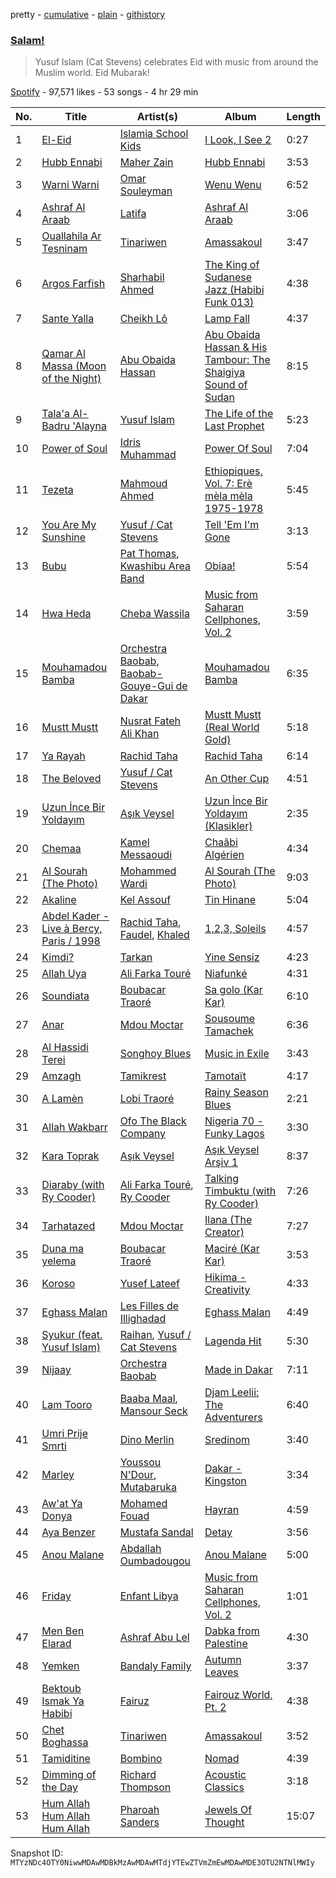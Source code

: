 pretty - [cumulative](/playlists/cumulative/37i9dQZF1DX38snDqzaVVW.md) - [plain](/playlists/plain/37i9dQZF1DX38snDqzaVVW) - [githistory](https://github.githistory.xyz/mackorone/spotify-playlist-archive/blob/main/playlists/plain/37i9dQZF1DX38snDqzaVVW)

### [Salam!](https://open.spotify.com/playlist/37i9dQZF1DX38snDqzaVVW)

> Yusuf Islam \(Cat Stevens\) celebrates Eid with music from around the Muslim world\. Eid Mubarak!

[Spotify](https://open.spotify.com/user/spotify) - 97,571 likes - 53 songs - 4 hr 29 min

| No. | Title | Artist(s) | Album | Length |
|---|---|---|---|---|
| 1 | [El\-Eid](https://open.spotify.com/track/58kXj7LtX3jnEiDHrDi8Up) | [Islamia School Kids](https://open.spotify.com/artist/5yM1BjpLzBIn1l6GQKQoM7) | [I Look, I See 2](https://open.spotify.com/album/7omcE48OJuP5tSMHETMvu2) | 0:27 |
| 2 | [Hubb Ennabi](https://open.spotify.com/track/2qZ7TOLvwtD8uWn5e8qYXc) | [Maher Zain](https://open.spotify.com/artist/6PUZZX4GCzeFS0GaDWxVwz) | [Hubb Ennabi](https://open.spotify.com/album/2YZFEVlbqNJs22h35HPfmY) | 3:53 |
| 3 | [Warni Warni](https://open.spotify.com/track/3cAeVEM3e2qv2V4lVhMpdR) | [Omar Souleyman](https://open.spotify.com/artist/11dMqVZY4PHgVL80tejvHK) | [Wenu Wenu](https://open.spotify.com/album/3E2DQ7tVjC1zcgiCSTIoaC) | 6:52 |
| 4 | [Ashraf Al Araab](https://open.spotify.com/track/67i5XcT7Ry0Y7wzRegExsh) | [Latifa](https://open.spotify.com/artist/1PuTOfIYIEdoxKNnXJAPZe) | [Ashraf Al Araab](https://open.spotify.com/album/3AKgdSxdOAUuDU3nmqKX6H) | 3:06 |
| 5 | [Ouallahila Ar Tesninam](https://open.spotify.com/track/446gzpU2Q5Wwhy9NfRFIE1) | [Tinariwen](https://open.spotify.com/artist/2sf2owtFSCvz2MLfxmNdkb) | [Amassakoul](https://open.spotify.com/album/5FPDGVaIIfWVH79NJoslSe) | 3:47 |
| 6 | [Argos Farfish](https://open.spotify.com/track/3TosvXBW7zPlflPogA1dBV) | [Sharhabil Ahmed](https://open.spotify.com/artist/0caFqNO2pJ97tE5CAqXNRq) | [The King of Sudanese Jazz \(Habibi Funk 013\)](https://open.spotify.com/album/03XCBNJ0dLsvjYcQTJkTXb) | 4:38 |
| 7 | [Sante Yalla](https://open.spotify.com/track/1fyJioPh0qZQUHY9mBwnHY) | [Cheikh Lô](https://open.spotify.com/artist/6CFWXwqEBUi0UFoIIxmg9h) | [Lamp Fall](https://open.spotify.com/album/2bO5zAnAVOkBwiEngpFHmn) | 4:37 |
| 8 | [Qamar Al Massa \(Moon of the Night\)](https://open.spotify.com/track/0Us6QgjBhIKXeGU43kiJfT) | [Abu Obaida Hassan](https://open.spotify.com/artist/3opqEDktF05rXFAnoFAzFj) | [Abu Obaida Hassan & His Tambour: The Shaigiya Sound of Sudan](https://open.spotify.com/album/6nX1I3VbQKyt8AoCGofZYO) | 8:15 |
| 9 | [Tala'a Al\-Badru 'Alayna](https://open.spotify.com/track/2RxSdiXHpxhapIp3ZNXqiF) | [Yusuf Islam](https://open.spotify.com/artist/5OC5mCMdUlT4F8H9knv2AD) | [The Life of the Last Prophet](https://open.spotify.com/album/09nvjpbZCcck9ZfxGrtWXR) | 5:23 |
| 10 | [Power of Soul](https://open.spotify.com/track/4oA5wuVnDZY6jrY4NP78xu) | [Idris Muhammad](https://open.spotify.com/artist/6ghiUK2ao3KcmmDt2pbNzN) | [Power Of Soul](https://open.spotify.com/album/3IUR2zFKUbyPA2OW1sJpzX) | 7:04 |
| 11 | [Tezeta](https://open.spotify.com/track/3IJOlBSUMtJ2xfedPGLcLO) | [Mahmoud Ahmed](https://open.spotify.com/artist/1QrSgIS6RU4dgNPxLQMoha) | [Ethiopiques, Vol\. 7: Erè mèla mèla 1975\-1978](https://open.spotify.com/album/0SCNMJwzqp2yEji1HJkGbn) | 5:45 |
| 12 | [You Are My Sunshine](https://open.spotify.com/track/2Gny078PSF12O1aBcv0Ck2) | [Yusuf / Cat Stevens](https://open.spotify.com/artist/08F3Y3SctIlsOEmKd6dnH8) | [Tell 'Em I'm Gone](https://open.spotify.com/album/28hJN0xmswlL5CN6HjXSwZ) | 3:13 |
| 13 | [Bubu](https://open.spotify.com/track/5Q8Ng4TyCX3SLcOGEwZS0o) | [Pat Thomas](https://open.spotify.com/artist/6bDPzH0ZXkaMcXYlcQ2yoy), [Kwashibu Area Band](https://open.spotify.com/artist/53PQcfQVWV5FU1Mh7Of1yP) | [Obiaa!](https://open.spotify.com/album/3Wdq1VaLYiAicJGiC2zzVG) | 5:54 |
| 14 | [Hwa Heda](https://open.spotify.com/track/5WRXFGWbfFcIEO3Gq0TcC8) | [Cheba Wassila](https://open.spotify.com/artist/0NnO9ATVBWmHMYl3LY9S33) | [Music from Saharan Cellphones, Vol\. 2](https://open.spotify.com/album/2ec7StRUkm51joitBXItbK) | 3:59 |
| 15 | [Mouhamadou Bamba](https://open.spotify.com/track/5QdcVm85PHGVXtA14LoG59) | [Orchestra Baobab](https://open.spotify.com/artist/7xT0arvCDupDU1YYy0BNv9), [Baobab\-Gouye\-Gui de Dakar](https://open.spotify.com/artist/396biTOuSgatR6cQxDFL2T) | [Mouhamadou Bamba](https://open.spotify.com/album/4h4yBxb4nKA2t7WH5GfXFe) | 6:35 |
| 16 | [Mustt Mustt](https://open.spotify.com/track/3xSz5q0i3aTVD446ucans3) | [Nusrat Fateh Ali Khan](https://open.spotify.com/artist/5HcunTidTUrOaf8V0iJcvl) | [Mustt Mustt \(Real World Gold\)](https://open.spotify.com/album/57ObW7qW6CN1CWLXV5DOGb) | 5:18 |
| 17 | [Ya Rayah](https://open.spotify.com/track/1wJNH6cko8Whrp2zMnpKML) | [Rachid Taha](https://open.spotify.com/artist/2URqJkDiySO0FRiAUq75FV) | [Rachid Taha](https://open.spotify.com/album/1BNjRYSgzmgduvizOKtfvT) | 6:14 |
| 18 | [The Beloved](https://open.spotify.com/track/08s7ZI5hDNwKqxAjHwR8QX) | [Yusuf / Cat Stevens](https://open.spotify.com/artist/08F3Y3SctIlsOEmKd6dnH8) | [An Other Cup](https://open.spotify.com/album/4HvKu6dInngrggvpHDUdEH) | 4:51 |
| 19 | [Uzun İnce Bir Yoldayım](https://open.spotify.com/track/7jquDCB0srCKiBJp0GuUDx) | [Aşık Veysel](https://open.spotify.com/artist/7rVsiFwBEEmTNoStle68F3) | [Uzun İnce Bir Yoldayım \(Klasikler\)](https://open.spotify.com/album/4PtRKiZ8Y1pfWV9E8xl1o7) | 2:35 |
| 20 | [Chemaa](https://open.spotify.com/track/68eRlRXEZk1iMr0AdW78jD) | [Kamel Messaoudi](https://open.spotify.com/artist/7yLOExurLKWUlj520esuAt) | [Chaâbi Algérien](https://open.spotify.com/album/1R7G7QAN1wENelHO8MikUm) | 4:34 |
| 21 | [Al Sourah \(The Photo\)](https://open.spotify.com/track/4SCrXi9ykaO1ARxy3LpoDX) | [Mohammed Wardi](https://open.spotify.com/artist/313bd0jXbLkPKmko793BuU) | [Al Sourah \(The Photo\)](https://open.spotify.com/album/6ZIkpdcwNKpPwT05nVe1aj) | 9:03 |
| 22 | [Akaline](https://open.spotify.com/track/0V9DjtOmk3yxz8HeEyxYsY) | [Kel Assouf](https://open.spotify.com/artist/5mu6VL20oyfrkqOW61w7p9) | [Tin Hinane](https://open.spotify.com/album/58tahxJBcMrtsbp0s3amh2) | 5:04 |
| 23 | [Abdel Kader \- Live à Bercy, Paris / 1998](https://open.spotify.com/track/3PNqtQFVeULgHm7Cs7Yofd) | [Rachid Taha](https://open.spotify.com/artist/2URqJkDiySO0FRiAUq75FV), [Faudel](https://open.spotify.com/artist/3z7JrEEE9McrDXpYigPncZ), [Khaled](https://open.spotify.com/artist/28ztjHIXceRRntmTUfnmUX) | [1,2,3, Soleils](https://open.spotify.com/album/1fYYDAZ9C2gg3rB66JpHjS) | 4:57 |
| 24 | [Kimdi?](https://open.spotify.com/track/1Kxnp6VqY4xNIO561MQJ8b) | [Tarkan](https://open.spotify.com/artist/2yMN0IP20GOaN6q0p0zL5k) | [Yine Sensiz](https://open.spotify.com/album/2N5Cp0xZ2gm0QqMWRCALQB) | 4:23 |
| 25 | [Allah Uya](https://open.spotify.com/track/5GhrRWZZez52XUAlZ3aHRE) | [Ali Farka Touré](https://open.spotify.com/artist/3mNygoyrEKLgo6sx0MzwOL) | [Niafunké](https://open.spotify.com/album/5GfXFFsn4cYbsbFTmlGaDa) | 4:31 |
| 26 | [Soundiata](https://open.spotify.com/track/4aDPFzgACQHXikR70sRs0S) | [Boubacar Traoré](https://open.spotify.com/artist/63Bilw49Uv4s2wnovytDVU) | [Sa golo \(Kar Kar\)](https://open.spotify.com/album/5N5b1Tukw9Byvyz3ssStHo) | 6:10 |
| 27 | [Anar](https://open.spotify.com/track/5Pyb7N1zmY7ITJPMwf0LXm) | [Mdou Moctar](https://open.spotify.com/artist/48dgx7iGqLQ3E5KO3pzd94) | [Sousoume Tamachek](https://open.spotify.com/album/2enCM7zDeNC4AYSH2choVh) | 6:36 |
| 28 | [Al Hassidi Terei](https://open.spotify.com/track/3qCQ1aB8LORMvKL8LS2M2u) | [Songhoy Blues](https://open.spotify.com/artist/5fpQ5Qt2BKgoVBSMw4Z17Z) | [Music in Exile](https://open.spotify.com/album/0DVAsW7CZkaUg8zv0FinJI) | 3:43 |
| 29 | [Amzagh](https://open.spotify.com/track/56HN4bEP56M0qCGOArBap2) | [Tamikrest](https://open.spotify.com/artist/6nZ1wn9URV4oWk4UKuG872) | [Tamotaït](https://open.spotify.com/album/4BQzQk1C37UOLCnYko29Gd) | 4:17 |
| 30 | [A Lamèn](https://open.spotify.com/track/4bT1rl9bnULJw7ivrXozfQ) | [Lobi Traoré](https://open.spotify.com/artist/5uycig9ettxM7vWsZt4Rzp) | [Rainy Season Blues](https://open.spotify.com/album/01PrHxFNvBdEZr99c03s3M) | 2:21 |
| 31 | [Allah Wakbarr](https://open.spotify.com/track/0Mx5cSlbWSOtsf9kHVqIOw) | [Ofo The Black Company](https://open.spotify.com/artist/0BX4K3xwLgIqMqza4yS8eI) | [Nigeria 70 \- Funky Lagos](https://open.spotify.com/album/4Qdl3L0yx9NmcbupcyhdSf) | 3:30 |
| 32 | [Kara Toprak](https://open.spotify.com/track/7KBwZWuhVfscYVgWMhazEW) | [Aşık Veysel](https://open.spotify.com/artist/7rVsiFwBEEmTNoStle68F3) | [Aşık Veysel Arşiv 1](https://open.spotify.com/album/11uWjOHcCLBGJTSHXoLlgE) | 8:37 |
| 33 | [Diaraby \(with Ry Cooder\)](https://open.spotify.com/track/1WmRNq13XPvbmIRcZljM3D) | [Ali Farka Touré](https://open.spotify.com/artist/3mNygoyrEKLgo6sx0MzwOL), [Ry Cooder](https://open.spotify.com/artist/1CPwHx5lgVxv0rfcp7UXLx) | [Talking Timbuktu \(with Ry Cooder\)](https://open.spotify.com/album/2MSgPFGGgIn5EqLezjLpt9) | 7:26 |
| 34 | [Tarhatazed](https://open.spotify.com/track/0vJFdc2FpnPh8yA0kGfktN) | [Mdou Moctar](https://open.spotify.com/artist/48dgx7iGqLQ3E5KO3pzd94) | [Ilana \(The Creator\)](https://open.spotify.com/album/1bbKMkgzgyZ0K3rmMezZ68) | 7:27 |
| 35 | [Duna ma yelema](https://open.spotify.com/track/6luGztVGxfGDfaqpONWUAS) | [Boubacar Traoré](https://open.spotify.com/artist/63Bilw49Uv4s2wnovytDVU) | [Maciré \(Kar Kar\)](https://open.spotify.com/album/3On4vsdEZhu65FuG6xXiQr) | 3:53 |
| 36 | [Koroso](https://open.spotify.com/track/5PYkrbKgSbD9dIN8U8E1jf) | [Yusef Lateef](https://open.spotify.com/artist/33XkS6h90eeK7e6OJHw0mq) | [Hikima \- Creativity](https://open.spotify.com/album/6uFdhuYmW7Yei51ghA7Uh3) | 4:33 |
| 37 | [Eghass Malan](https://open.spotify.com/track/6XfJZKrb14QWubXAQzKngU) | [Les Filles de Illighadad](https://open.spotify.com/artist/45EoOvcenErsYkaJUnqjJv) | [Eghass Malan](https://open.spotify.com/album/2I4WOuSnQzkxC4tbKpg7B1) | 4:49 |
| 38 | [Syukur \(feat\. Yusuf Islam\)](https://open.spotify.com/track/60i1Mt5fuwxGFFvRR4zr4p) | [Raihan](https://open.spotify.com/artist/0wWm1rOeaLQ4jkLpn8tmTt), [Yusuf / Cat Stevens](https://open.spotify.com/artist/08F3Y3SctIlsOEmKd6dnH8) | [Lagenda Hit](https://open.spotify.com/album/1X0p2XZgfQHURXrpDlHTKd) | 5:30 |
| 39 | [Nijaay](https://open.spotify.com/track/3rZn8W62JE6eZrzBLZw95D) | [Orchestra Baobab](https://open.spotify.com/artist/7xT0arvCDupDU1YYy0BNv9) | [Made in Dakar](https://open.spotify.com/album/5T2htXMWcRmuYQdoHJEgi9) | 7:11 |
| 40 | [Lam Tooro](https://open.spotify.com/track/6RXdIw5UTnCIIcWjFvBeis) | [Baaba Maal](https://open.spotify.com/artist/49z6oAiD2RpyUf5yLJs7Nf), [Mansour Seck](https://open.spotify.com/artist/7HAuGBgyiW6xu9tARZUObr) | [Djam Leelii: The Adventurers](https://open.spotify.com/album/3fI60xJqLkfhnbAf907JsS) | 6:40 |
| 41 | [Umri Prije Smrti](https://open.spotify.com/track/6EO0FVP1JQT7saa6869wtX) | [Dino Merlin](https://open.spotify.com/artist/7BjXGqrW02WB9cnLKKzwrK) | [Sredinom](https://open.spotify.com/album/2lgizMNXc7yi5cf79QSGkV) | 3:40 |
| 42 | [Marley](https://open.spotify.com/track/0syx6Mn8xjTIv2jGuQtTgu) | [Youssou N'Dour](https://open.spotify.com/artist/77zlytAFjPFjUKda8TNIDY), [Mutabaruka](https://open.spotify.com/artist/6bm0wrRCDNh2EzfG7OKQar) | [Dakar \- Kingston](https://open.spotify.com/album/2kjgphBtC6e0YFDPCbF8Kd) | 3:34 |
| 43 | [Aw'at Ya Donya](https://open.spotify.com/track/5qUImdujG67dNsT4m4ZVWp) | [Mohamed Fouad](https://open.spotify.com/artist/4FzNAmPr13nex81xINu16D) | [Hayran](https://open.spotify.com/album/4QEWO0Xa509hrgU6jqGRBV) | 4:59 |
| 44 | [Aya Benzer](https://open.spotify.com/track/49Iygx392WIEaP29lq7FOR) | [Mustafa Sandal](https://open.spotify.com/artist/0mkH5jj3goQ51JtPKVodTo) | [Detay](https://open.spotify.com/album/74YzxQhbs1K1kZZHObjwCw) | 3:56 |
| 45 | [Anou Malane](https://open.spotify.com/track/6tx4QhVEpisR6svzUzetNw) | [Abdallah Oumbadougou](https://open.spotify.com/artist/29uudPDBxe9VchRED2cfD6) | [Anou Malane](https://open.spotify.com/album/7IhHxTiSqgD7JcdMV8mINF) | 5:00 |
| 46 | [Friday](https://open.spotify.com/track/73tIJHETXreaZaleUrn0Tp) | [Enfant Libya](https://open.spotify.com/artist/54B1txPNBqgBrbgpixSRbF) | [Music from Saharan Cellphones, Vol\. 2](https://open.spotify.com/album/2ec7StRUkm51joitBXItbK) | 1:01 |
| 47 | [Men Ben Elarad](https://open.spotify.com/track/3s0GCg5vy7blO5z3M95B9X) | [Ashraf Abu Lel](https://open.spotify.com/artist/7dtjgeonwZycxs0B3xBRNA) | [Dabka from Palestine](https://open.spotify.com/album/1ejYFDdN2DE2Bo23ymwyIM) | 4:30 |
| 48 | [Yemken](https://open.spotify.com/track/26JuAynBHsCo0GvmT43gGC) | [Bandaly Family](https://open.spotify.com/artist/0pl2pScrXq9IAKfh81Sb57) | [Autumn Leaves](https://open.spotify.com/album/3Bwo68vzk0SBDpRylt63KT) | 3:37 |
| 49 | [Bektoub Ismak Ya Habibi](https://open.spotify.com/track/0OgrwAadibZsIz2g1OS7Ig) | [Fairuz](https://open.spotify.com/artist/0dwFxqYkvZLSA6U6XfQcDV) | [Fairouz World, Pt\. 2](https://open.spotify.com/album/6GG5rceIHC6rN9fIDDO62Y) | 4:38 |
| 50 | [Chet Boghassa](https://open.spotify.com/track/0JHZHHGxjEJCB4hpMLHvFj) | [Tinariwen](https://open.spotify.com/artist/2sf2owtFSCvz2MLfxmNdkb) | [Amassakoul](https://open.spotify.com/album/5FPDGVaIIfWVH79NJoslSe) | 3:52 |
| 51 | [Tamiditine](https://open.spotify.com/track/2st24VONuY9hqiGAPkhyua) | [Bombino](https://open.spotify.com/artist/7s4I6rDvTcdBDKElVbtsAN) | [Nomad](https://open.spotify.com/album/6Zv8PkjigCztS7AON6ZuZe) | 4:39 |
| 52 | [Dimming of the Day](https://open.spotify.com/track/793iVpELzjDGCjCLbYqsa7) | [Richard Thompson](https://open.spotify.com/artist/5w75MoT8FfcGOMgjgrj1cz) | [Acoustic Classics](https://open.spotify.com/album/5J1AjJbgXL2rsVv2Rmx9um) | 3:18 |
| 53 | [Hum Allah Hum Allah Hum Allah](https://open.spotify.com/track/7leFZrQkHCXdexKLTsgoqo) | [Pharoah Sanders](https://open.spotify.com/artist/3JLUCojZaHrX2LaUkSj7Ud) | [Jewels Of Thought](https://open.spotify.com/album/4PjZrq3XjIAKfdsBNC8SFc) | 15:07 |

Snapshot ID: `MTYzNDc4OTY0NiwwMDAwMDBkMzAwMDAwMTdjYTEwZTVmZmEwMDAwMDE3OTU2NTNlMWIy`